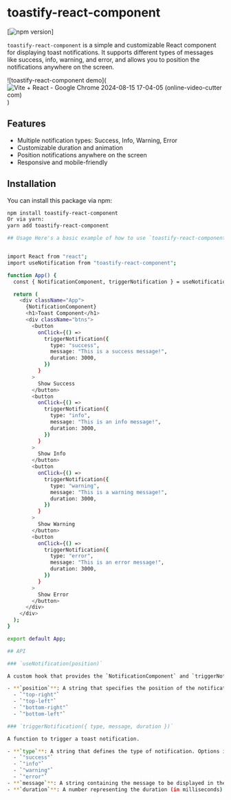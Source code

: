 # toastify-react-component

[![npm version](https://badge.fury.io/js/npm.svg)]

`toastify-react-component` is a simple and customizable React component for displaying toast notifications. It supports different types of messages like success, info, warning, and error, and allows you to position the notifications anywhere on the screen.

![toastify-react-component demo](![Vite + React - Google Chrome 2024-08-15 17-04-05 (online-video-cutter com)](https://github.com/user-attachments/assets/4b4c2773-676a-4bfc-9b0d-ddff9dc6a46c)
)

## Features

- Multiple notification types: Success, Info, Warning, Error
- Customizable duration and animation
- Position notifications anywhere on the screen
- Responsive and mobile-friendly

## Installation

You can install this package via npm:

```bash
npm install toastify-react-component
Or via yarn:
yarn add toastify-react-component

## Usage Here's a basic example of how to use `toastify-react-component` in your project:


import React from "react";
import useNotification from "toastify-react-component";

function App() {
  const { NotificationComponent, triggerNotification } = useNotification("top-right");

  return (
    <div className="App">
      {NotificationComponent}
      <h1>Toast Component</h1>
      <div className="btns">
        <button
          onClick={() =>
            triggerNotification({
              type: "success",
              message: "This is a success message!",
              duration: 3000,
            })
          }
        >
          Show Success
        </button>
        <button
          onClick={() =>
            triggerNotification({
              type: "info",
              message: "This is an info message!",
              duration: 3000,
            })
          }
        >
          Show Info
        </button>
        <button
          onClick={() =>
            triggerNotification({
              type: "warning",
              message: "This is a warning message!",
              duration: 3000,
            })
          }
        >
          Show Warning
        </button>
        <button
          onClick={() =>
            triggerNotification({
              type: "error",
              message: "This is an error message!",
              duration: 3000,
            })
          }
        >
          Show Error
        </button>
      </div>
    </div>
  );
}

export default App;

## API

### `useNotification(position)`

A custom hook that provides the `NotificationComponent` and `triggerNotification` function.

- **`position`**: A string that specifies the position of the notification on the screen. Options include:
  - `"top-right"`
  - `"top-left"`
  - `"bottom-right"`
  - `"bottom-left"`

### `triggerNotification({ type, message, duration })`

A function to trigger a toast notification.

- **`type`**: A string that defines the type of notification. Options include:
  - `"success"`
  - `"info"`
  - `"warning"`
  - `"error"`
- **`message`**: A string containing the message to be displayed in the notification.
- **`duration`**: A number representing the duration (in milliseconds) for which the notification will remain visible.
```
